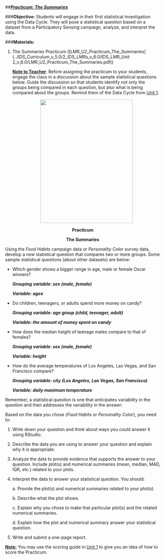 ##***<u>Practicum: The Summaries</u>***

###**Objective:**
Students will engage in their first statistical investigation using the Data Cycle. They will pose a statistical
question based on a dataset from a Participatory Sensing campaign, analyze, and interpret the data.

###**Materials:**
1. The Summaries Practicum ([LMR_U2_Practicum_The_Summaries](../IDS_Curriculum_v_5.0/2_IDS_LMRs_v_6.0/IDS_LMR_Unit 2_v_6.0/LMR_U2_Practicum_The_Summaries.pdf))

    **<u>Note to Teacher</u>**: Before assigning the practicum to your students, engage the class in a discussion about the sample statistical questions below. Guide the discussion so that students identify not only the groups being compared in each question, but also what is being compared about the groups. Remind them of the Data Cycle from [Unit 1](../unit1/overview.md).

    <center><img src="../../img/2xp0a.png" width="300" height="400" class="center"></center>

**<center>Practicum</center>**

**<center>The Summaries</center>**

Using the *Food Habits* campaign data or *Personality Color* survey data, develop a new statistical question
that compares two or more groups. Some sample statistical questions (about other datasets) are below:

* Which gender shows a bigger range in age, male or female Oscar winners?

    ***Grouping variable: sex (male, female)***

    ***Variable: ages***

* Do children, teenagers, or adults spend more money on candy?

    ***Grouping variable: age group (child, teenager, adult)***

    ***Variable: the amount of money spent on candy***

* How does the median height of teenage males compare to that of females?

    ***Grouping variable: sex (male, female)***

    ***Variable: height***

* How do the average temperatures of Los Angeles, Las Vegas, and San Francisco compare?

    ***Grouping variable: city (Los Angeles, Las Vegas, San Francisco)***

    ***Variable: daily maximum temperature***

Remember, a statistical question is one that anticipates variability in the question and then addresses the
variability in the answer:

Based on the data you chose (*Food Habits* or *Personality Color*), you need to:

1. Write down your question and think about ways you could answer it using RStudio.

2. Describe the data you are using to answer your question and explain why it is appropriate.

3. Analyze the data to provide evidence that supports the answer to your question. Include plot(s)
and numerical summaries (mean, median, MAD, IQR, etc.) related to your plots.

4. Interpret the data to answer your statistical question. You should:

    a. Provide the plot(s) and numerical summaries related to your plot(s).

    b. Describe what the plot shows.

    c. Explain why you chose to make that particular plot(s) and the related numerical
    summaries.

    d. Explain how the plot and numerical summary answer your statistical question.

5. Write and submit a one-page report.

<u>**Note:**</u> You may use the scoring guide in [Unit 1](../unit1/overview.md) to give you an idea of how to score the Practicum.
